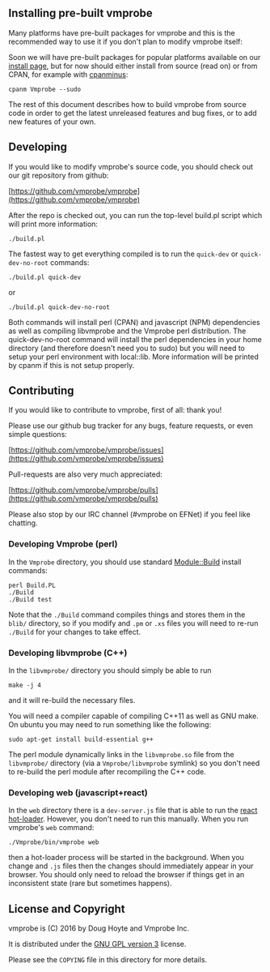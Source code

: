 ## Installing pre-built vmprobe

Many platforms have pre-built packages for vmprobe and this is the
recommended way to use it if you don't plan to modify vmprobe itself:

Soon we will have pre-built packages for popular platforms available on
our [install page](https://vmprobe.com/install), but for now should
either install from source (read on) or from CPAN, for example with [cpanminus](https://metacpan.org/pod/App::cpanminus):

    cpanm Vmprobe --sudo

The rest of this document describes how to build vmprobe from source
code in order to get the latest unreleased features and bug fixes, or
to add new features of your own.


## Developing

If you would like to modify vmprobe's source code, you should check
out our git repository from github:

[https://github.com/vmprobe/vmprobe](https://github.com/vmprobe/vmprobe)

After the repo is checked out, you can run the top-level build.pl script
which will print more information:

    ./build.pl

The fastest way to get everything compiled is to run the `quick-dev`
or `quick-dev-no-root` commands:

    ./build.pl quick-dev

or

    ./build.pl quick-dev-no-root

Both commands will install perl (CPAN) and javascript (NPM) dependencies
as well as compiling libvmprobe and the Vmprobe perl distribution.
The quick-dev-no-root command will install the perl dependencies in your
home directory (and therefore doesn't need you to sudo) but you will need
to setup your perl environment with local::lib. More information will be
printed by cpanm if this is not setup properly.

## Contributing

If you would like to contribute to vmprobe, first of all: thank you!

Please use our github bug tracker for any bugs, feature requests, or
even simple questions:

[https://github.com/vmprobe/vmprobe/issues](https://github.com/vmprobe/vmprobe/issues)

Pull-requests are also very much appreciated:

[https://github.com/vmprobe/vmprobe/pulls](https://github.com/vmprobe/vmprobe/pulls)

Please also stop by our IRC channel (#vmprobe on EFNet) if you feel like chatting.

### Developing Vmprobe (perl)

In the `Vmprobe` directory, you should use standard [Module::Build](https://metacpan.org/pod/Module::Build)
install commands:

    perl Build.PL
    ./Build
    ./Build test

Note that the `./Build` command compiles things and stores them in the `blib/`
directory, so if you modify and `.pm` or `.xs` files you will need to
re-run `./Build` for your changes to take effect.

### Developing libvmprobe (C++)

In the `libvmprobe/` directory you should simply be able to run

    make -j 4

and it will re-build the necessary files.

You will need a compiler capable of compiling C++11 as well as GNU make.
On ubuntu you may need to run something like the following:

    sudo apt-get install build-essential g++

The perl module dynamically links in the `libvmprobe.so` file from the
`libvmprobe/` directory (via a `Vmprobe/libvmprobe` symlink) so you
don't need to re-build the perl module after recompiling the C++ code.

### Developing web (javascript+react)

In the `web` directory there is a `dev-server.js` file that is able to
run the [react hot-loader](https://gaearon.github.io/react-hot-loader/).
However, you don't need to run this manually. When you run vmprobe's
`web` command:

    ./Vmprobe/bin/vmprobe web

then a hot-loader process will be started in the background. When you
change and `.js` files then the changes should immediately appear in
your browser. You should only need to reload the browser if things get
in an inconsistent state (rare but sometimes happens).


## License and Copyright

vmprobe is (C) 2016 by Doug Hoyte and Vmprobe Inc.

It is distributed under the [GNU GPL version 3](https://www.gnu.org/licenses/gpl-3.0-standalone.html) license.

Please see the `COPYING` file in this directory for more details.
